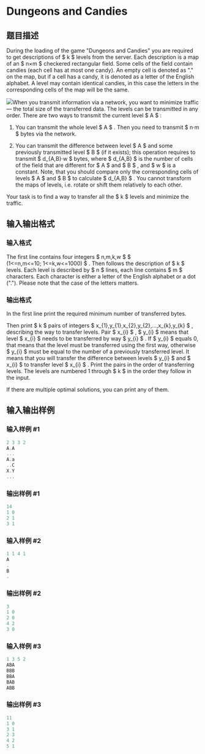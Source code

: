 # Dungeons and Candies

## 题目描述

During the loading of the game "Dungeons and Candies" you are required to get descriptions of $ k $ levels from the server. Each description is a map of an $ n×m $ checkered rectangular field. Some cells of the field contain candies (each cell has at most one candy). An empty cell is denoted as "." on the map, but if a cell has a candy, it is denoted as a letter of the English alphabet. A level may contain identical candies, in this case the letters in the corresponding cells of the map will be the same.

![](https://cdn.luogu.com.cn/upload/vjudge_pic/CF436C/c09385c75e1e3c00ab7d9905ff0e52aa5d43a3f9.png)When you transmit information via a network, you want to minimize traffic — the total size of the transferred data. The levels can be transmitted in any order. There are two ways to transmit the current level $ A $ :

1. You can transmit the whole level $ A $ . Then you need to transmit $ n·m $ bytes via the network.

2. You can transmit the difference between level $ A $ and some previously transmitted level $ B $ (if it exists); this operation requires to transmit $ d_{A,B}·w $ bytes, where $ d_{A,B} $ is the number of cells of the field that are different for $ A $ and $ B $ , and $ w $ is a constant. Note, that you should compare only the corresponding cells of levels $ A $ and $ B $ to calculate $ d_{A,B} $ . You cannot transform the maps of levels, i.e. rotate or shift them relatively to each other.

Your task is to find a way to transfer all the $ k $ levels and minimize the traffic.

## 输入输出格式

### 输入格式

The first line contains four integers $ n,m,k,w $ $ (1<=n,m<=10; 1<=k,w<=1000) $ . Then follows the description of $ k $ levels. Each level is described by $ n $ lines, each line contains $ m $ characters. Each character is either a letter of the English alphabet or a dot ("."). Please note that the case of the letters matters.

### 输出格式

In the first line print the required minimum number of transferred bytes.

Then print $ k $ pairs of integers $ x_{1},y_{1},x_{2},y_{2},...,x_{k},y_{k} $ , describing the way to transfer levels. Pair $ x_{i} $ , $ y_{i} $ means that level $ x_{i} $ needs to be transferred by way $ y_{i} $ . If $ y_{i} $ equals 0, that means that the level must be transferred using the first way, otherwise $ y_{i} $ must be equal to the number of a previously transferred level. It means that you will transfer the difference between levels $ y_{i} $ and $ x_{i} $ to transfer level $ x_{i} $ . Print the pairs in the order of transferring levels. The levels are numbered 1 through $ k $ in the order they follow in the input.

If there are multiple optimal solutions, you can print any of them.

## 输入输出样例

### 输入样例 #1

```cpp
2 3 3 2
A.A
...
A.a
..C
X.Y
...

```
### 输出样例 #1

```cpp
14
1 0
2 1
3 1

```
### 输入样例 #2

```cpp
1 1 4 1
A
.
B
.

```
### 输出样例 #2

```cpp
3
1 0
2 0
4 2
3 0

```
### 输入样例 #3

```cpp
1 3 5 2
ABA
BBB
BBA
BAB
ABB

```
### 输出样例 #3

```cpp
11
1 0
3 1
2 3
4 2
5 1

```
